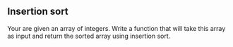 ## Insertion sort

Your are given an array of integers. Write a function that will take this array as input and return the sorted array using insertion sort.
